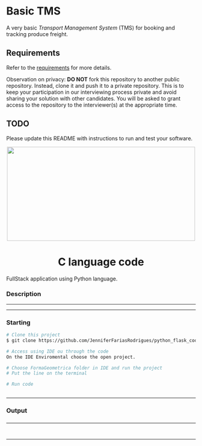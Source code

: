 # Basic TMS

A very basic _Transport Management System_ (TMS) for booking and tracking produce freight.


## Requirements

Refer to the [requirements](REQUIREMENTS.md) for more details.

Observation on privacy: **DO NOT** fork this repository to another public repository. Instead,
clone it and push it to a private repository. This is to keep your participation in our
interviewing process private and avoid sharing your solution with other candidates. You will be
asked to grant access to the repository to the interviewer(s) at the appropriate time.


## TODO

Please update this README with instructions to run and test your software.
<p align="center">
 <img src="https://www.edivaldobrito.com.br/wp-content/uploads/2019/04/conheca-as-caracteristicas-da-linguagem-python.jpg" height="250" width="500">  </p>
 <h1 align="center">C language code</h1>
<p align="center">
</p>
FullStack application using Python language.


### Description 
---


---

### Starting
```bash
# Clone this project
$ git clone https://github.com/JenniferFariasRodrigues/python_flask_code.git

# Access using IDE ou through the code
On the IDE Enviromental choose the open project.

# Choose FormaGeometrica folder in IDE and run the project
# Put the line on the terminal

# Run code



```

---
### Output
###
---
```bash



```

---

```
